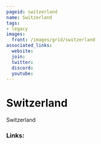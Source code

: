 ```yaml
---
pageid: switzerland
name: Switzerland
tags: 
- legacy
images:
  front: /images/grid/switzerland
associated_links:
  website: 
  join: 
  twitter: 
  discord: 
  youtube:
---
```


# Switzerland

Switzerland

### Links:

